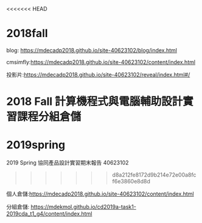 <<<<<<< HEAD
# 2018fall

blog: https://mdecadp2018.github.io/site-40623102/blog/index.html

cmsimfly:https://mdecadp2018.github.io/site-40623102/content/index.html

投影片:https://mdecadp2018.github.io/site-40623102/reveal/index.html#/

2018 Fall 計算機程式與電腦輔助設計實習課程分組倉儲
=======
# 2019spring
2019 Spring 協同產品設計實習期末報告 40623102
>>>>>>> d8a212fe8172d9b214e72e00a8fcf6e3860e8d8d

個人倉儲:https://mdecadp2018.github.io/site-40623102/content/index.html

分組倉儲: https://mdekmol.github.io/cd2019a-task1-2019cda_t1_g4/content/index.html
